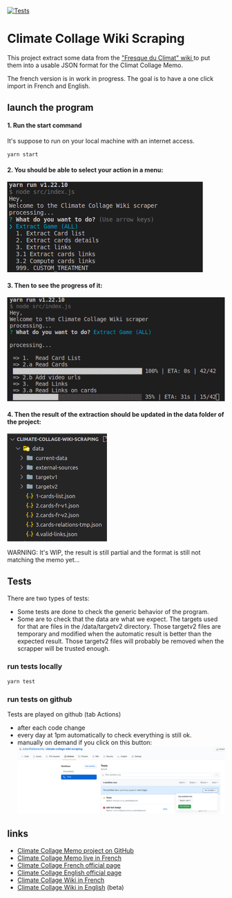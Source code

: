[![Tests](https://github.com/JulienRobberechts/climate-collage-wiki-scraping/actions/workflows/test.yml/badge.svg)](https://github.com/JulienRobberechts/climate-collage-wiki-scraping/actions/workflows/test.yml)

# Climate Collage Wiki Scraping

This project extract some data from the ["Fresque du Climat" wiki ](https://fresqueduclimat.org/wiki/index.php?title=Jeu_adulte) to put them into a usable JSON format for the Climat Collage Memo.

The french version is in work in progress. The goal is to have a one click import in French and English.

## launch the program

#### 1. Run the start command

It's suppose to run on your local machine with an internet access.

```cmd
yarn start
```

#### 2. You should be able to select your action in a menu:
![prompt](./doc/assets/screenshot-1-prompt.png)

#### 3. Then to see the progress of it:

![progress-bar](./doc/assets/screenshot-2-progress-bar.png)

#### 4. Then the result of the extraction should be updated in the data folder of the project:

![data-files](./doc/assets/screenshot-3-data-files.png)

WARNING: It's WIP, the result is still partial and the format is still not matching the memo yet...

## Tests

There are two types of tests:

- Some tests are done to check the generic behavior of the program.
- Some are to check that the data are what we expect. The targets used for that are files in the /data/targetv2 directory. Those targetv2 files are temporary and modified when the automatic result is better than the expected result. Those targetv2 files will probably be removed when the scrapper will be trusted enough.

### run tests locally

```cmd
yarn test
```

### run tests on github

Tests are played on github (tab Actions)
- after each code change
- every day at 1pm automatically to check everything is still ok.
- manually on demand if you click on this button:
  ![run tests manually on github](./doc/assets/screenshot-4-run-tests-github.png)

## links

- [Climate Collage Memo project on GitHub](https://github.com/JulienRobberechts/memo-fresque-du-climat)
- [Climate Collage Memo live in French](https://memo-fresque-du-climat.onrender.com)
- [Climate Collage French official page](https://fresqueduclimat.org/)
- [Climate Collage English official page](https://climatecollage.org/)
- [Climate Collage Wiki in French](https://fresqueduclimat.org/wiki)
- [Climate Collage Wiki in English](https://fresqueduclimat.org/wiki/en) (beta)

